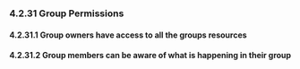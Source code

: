 ### 4.2.31 Group Permissions



#### 4.2.31.1 Group owners have access to all the groups resources




#### 4.2.31.2 Group members can be aware of what is happening in their group




